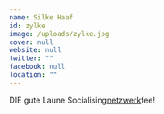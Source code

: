 ```yaml
---
name: Silke Haaf
id: zylke
image: /uploads/zylke.jpg
cover: null
website: null
twitter: ""
facebook: null
location: ""
---
```

DIE gute Laune Socialising[netzwerk](https://www.duden.de/rechtschreibung/netzwerken)fee!